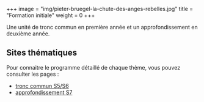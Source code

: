 +++
image = "img/pieter-bruegel-la-chute-des-anges-rebelles.jpg"
title = "Formation initiale"
weight = 0
+++


Une unité de tronc commun en première année et un approfondissement en deuxième année.
<!--more-->

## Sites thématiques

Pour connaitre le programme détaillé de chaque thème, vous pouvez consulter les pages :

* [tronc commun S5/S6](https://wiki.centrale-marseille.fr/informatique/tronc_commun)
* [approfondissement S7](../tc_poo/index.html)


